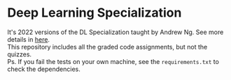# Deep Learning Specialization

It's 2022 versions of the DL Specialization taught by Andrew Ng. See more details in [here](https://www.coursera.org/specializations/deep-learning).<br>
This repository includes all the graded code assignments, but not the quizzes. <br>
Ps. If you fail the tests on your own machine, see the `requirements.txt` to check the dependencies.
